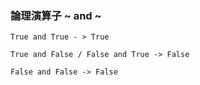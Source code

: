 ### 論理演算子 ~ and ~

```
True and True - > True

True and False / False and True -> False

False and False -> False
```

